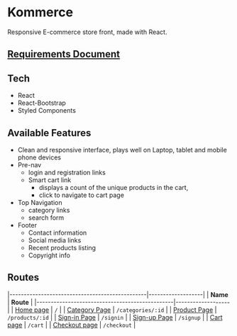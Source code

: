 # Kommerce

Responsive E-commerce store front, made with React.

## [Requirements Document](./requirements.md)

## Tech
- React
- React-Bootstrap
- Styled Components

## Available Features
- Clean and responsive interface, plays well on Laptop, tablet and mobile phone devices
- Pre-nav
    - login and registration links
    - Smart cart link
        - displays a count of the unique products in the cart,
        - click to navigate to cart page
- Top Navigation
    - category links
    - search form
- Footer
    - Contact information
    - Social media links
    - Recent products listing
    - Copyright info

## Routes
|------------------------------------------------|-------------------|
| **Name**                                       |  **Route**        |
|------------------------------------------------|-------------------|
| [Home page](./src/pages/Home/index.js)         | `/`               |
| [Category Page](./src/pages/Category/index.js) | `/categories/:id` |
| [Product Page](./src/pages/Product/index.js)   | `/products/:id`   |
| [Sign-in Page](./src/pages/Login/index.js)     | `/signin`         |
| [Sign-up Page](./src/pages/Register/index.js)  | `/signup`         |
| [Cart page](./src/pages/Cart/index.js)         | `/cart`           |
| [Checkout page](./src/pages/Checkout/index.js) | `/checkout`       |

